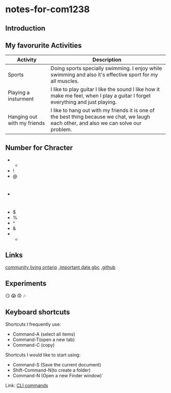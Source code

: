 # notes-for-com1238
## Introduction 

## My favorurite Activities 

| Activity              |Description 
|------------------|----------------------------------------------------------------------------------------------------------|
| Sports           |  Doing sports specially swimming. I enjoy while swimming and also it's effective sport for my all muscles.|
| Playing a insturment| I like to play guitar I like the sound I like how it make me feel, when I play a guitar I forget everything and just playing.|
| Hanging out with my friends|  I like to hang out with my friends it is one of the best thing because we chat, we laugh each other, and also we can solve our problem.| 

## Number for Chracter
- -
- !
- @
- #
- $
- %
- ^
- &
- *


## Links 
[community living ontario](https://communitylivingontario.ca/what-we-do/student-links/)
,[important date gbc](https://www.georgebrown.ca/current-students/important-dates)
,[github](https://github.com) 

## Experiments 
:smirk:
:scream: 
:rage: 
:notes: 


## Keyboard shortcuts
Shortcuts I frequently use: 
- Command-A (select all items)
- Command-T(open a new tab)
- Command-C (copy)

Shortcuts I would like to start using: 
- Command-S (Save the current document)
- Shift-Command-N(to create a folder)
- Command-N (Open a new Finder window)`

Link: [CLI commands](docs/cli.md) 